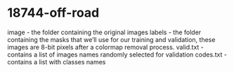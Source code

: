 # 18744-off-road

image - the folder containing the original images
labels - the folder containing the masks that we’ll use for our training and validation, these images are 8-bit pixels after a colormap removal process.
valid.txt - contains a list of images names randomly selected for validation
codes.txt - contains a list with classes names